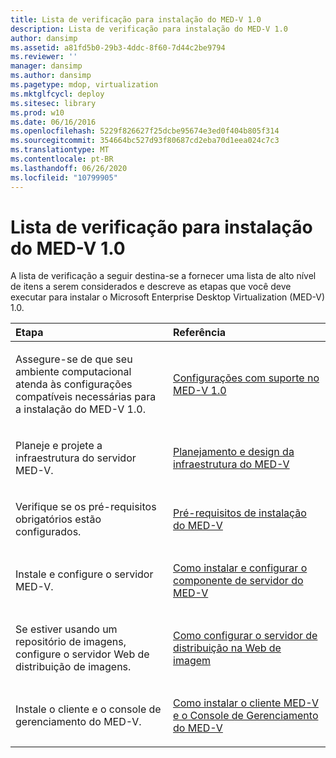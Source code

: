 ```yaml
---
title: Lista de verificação para instalação do MED-V 1.0
description: Lista de verificação para instalação do MED-V 1.0
author: dansimp
ms.assetid: a81fd5b0-29b3-4ddc-8f60-7d44c2be9794
ms.reviewer: ''
manager: dansimp
ms.author: dansimp
ms.pagetype: mdop, virtualization
ms.mktglfcycl: deploy
ms.sitesec: library
ms.prod: w10
ms.date: 06/16/2016
ms.openlocfilehash: 5229f826627f25dcbe95674e3ed0f404b805f314
ms.sourcegitcommit: 354664bc527d93f80687cd2eba70d1eea024c7c3
ms.translationtype: MT
ms.contentlocale: pt-BR
ms.lasthandoff: 06/26/2020
ms.locfileid: "10799905"
---
```

# Lista de verificação para instalação do MED-V 1.0


A lista de verificação a seguir destina-se a fornecer uma lista de alto nível de itens a serem considerados e descreve as etapas que você deve executar para instalar o Microsoft Enterprise Desktop Virtualization (MED-V) 1.0.

<table>
<colgroup>
<col width="50%" />
<col width="50%" />
</colgroup>
<thead>
<tr class="header">
<th align="left">Etapa</th>
<th align="left">Referência</th>
</tr>
</thead>
<tbody>
<tr class="odd">
<td align="left"><p>Assegure-se de que seu ambiente computacional atenda às configurações compatíveis necessárias para a instalação do MED-V 1.0.</p></td>
<td align="left"><p><a href="med-v-10-supported-configurationsmedv-10.md" data-raw-source="[MED-V 1.0 Supported Configurations](med-v-10-supported-configurationsmedv-10.md)">Configurações com suporte no MED-V 1.0</a></p></td>
</tr>
<tr class="even">
<td align="left"><p>Planeje e projete a infraestrutura do servidor MED-V.</p></td>
<td align="left"><p><a href="med-v-infrastructure-planning-and-design.md" data-raw-source="[MED-V Infrastructure Planning and Design](med-v-infrastructure-planning-and-design.md)">Planejamento e design da infraestrutura do MED-V</a></p></td>
</tr>
<tr class="odd">
<td align="left"><p>Verifique se os pré-requisitos obrigatórios estão configurados.</p></td>
<td align="left"><p><a href="med-v-installation-prerequisites.md" data-raw-source="[MED-V Installation Prerequisites](med-v-installation-prerequisites.md)">Pré-requisitos de instalação do MED-V</a></p></td>
</tr>
<tr class="even">
<td align="left"><p>Instale e configure o servidor MED-V.</p></td>
<td align="left"><p><a href="how-to-install-and-configure-the-med-v-server-component.md" data-raw-source="[How to Install and Configure the MED-V Server Component](how-to-install-and-configure-the-med-v-server-component.md)">Como instalar e configurar o componente de servidor do MED-V</a></p></td>
</tr>
<tr class="odd">
<td align="left"><p>Se estiver usando um repositório de imagens, configure o servidor Web de distribuição de imagens.</p></td>
<td align="left"><p><a href="how-to-configure-the-image-web-distribution-server.md" data-raw-source="[How to Configure the Image Web Distribution Server](how-to-configure-the-image-web-distribution-server.md)">Como configurar o servidor de distribuição na Web de imagem</a></p></td>
</tr>
<tr class="even">
<td align="left"><p>Instale o cliente e o console de gerenciamento do MED-V.</p></td>
<td align="left"><p><a href="how-to-install-med-v-client-and-med-v-management-console.md" data-raw-source="[How to Install MED-V Client and MED-V Management Console](how-to-install-med-v-client-and-med-v-management-console.md)">Como instalar o cliente MED-V e o Console de Gerenciamento do MED-V</a></p></td>
</tr>
</tbody>
</table>

 

 

 





